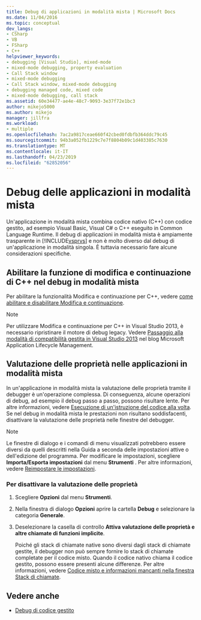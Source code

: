 ```yaml
---
title: Debug di applicazioni in modalità mista | Microsoft Docs
ms.date: 11/04/2016
ms.topic: conceptual
dev_langs:
- CSharp
- VB
- FSharp
- C++
helpviewer_keywords:
- debugging [Visual Studio], mixed-mode
- mixed-mode debugging, property evaluation
- Call Stack window
- mixed-mode debugging
- Call Stack window, mixed-mode debugging
- debugging managed code, mixed code
- mixed-mode debugging, call stack
ms.assetid: 60e34477-ae4e-48c7-9093-3e37f72e1bc3
author: mikejo5000
ms.author: mikejo
manager: jillfra
ms.workload:
- multiple
ms.openlocfilehash: 7ac2a9817ceae660f42cbed0fdbfb364ddc79c45
ms.sourcegitcommit: 94b3a052fb1229c7e7f8804b09c1d403385c7630
ms.translationtype: MT
ms.contentlocale: it-IT
ms.lasthandoff: 04/23/2019
ms.locfileid: "62852056"
---
```

# <a name="debugging-mixed-mode-applications"></a>Debug delle applicazioni in modalità mista
Un'applicazione in modalità mista combina codice nativo (C++) con codice gestito, ad esempio Visual Basic, Visual C# o C++ eseguito in Common Language Runtime. Il debug di applicazioni in modalità mista è ampiamente trasparente in [!INCLUDE[vsprvs](../code-quality/includes/vsprvs_md.md)] e non è molto diverso dal debug di un'applicazione in modalità singola. È tuttavia necessario fare alcune considerazioni specifiche.

## <a name="enable-c-edit-and-continue-in-mixed-mode-debugging"></a>Abilitare la funzione di modifica e continuazione di C++ nel debug in modalità mista

Per abilitare la funzionalità Modifica e continuazione per C++, vedere [come abilitare e disabilitare Modifica e continuazione](../debugger/how-to-enable-and-disable-edit-and-continue.md).

> [!NOTE]
> Per utilizzare Modifica e continuazione per C++ in Visual Studio 2013, è necessario ripristinare il motore di debug legacy. Vedere [Passaggio alla modalità di compatibilità gestita in Visual Studio 2013](https://devblogs.microsoft.com/devops/switching-to-managed-compatibility-mode-in-visual-studio-2013/) nel blog Microsoft Application Lifecycle Management.

## <a name="property-evaluation-in-mixed-mode-applications"></a>Valutazione delle proprietà nelle applicazioni in modalità mista
 In un'applicazione in modalità mista la valutazione delle proprietà tramite il debugger è un'operazione complessa. Di conseguenza, alcune operazioni di debug, ad esempio il debug passo a passo, possono risultare lente. Per altre informazioni, vedere [Esecuzione di un'istruzione del codice alla volta](https://docs.microsoft.com/previous-versions/visualstudio/visual-studio-2010/ek13f001(v=vs.100)). Se nel debug in modalità mista le prestazioni non risultano soddisfacenti, disattivare la valutazione delle proprietà nelle finestre del debugger.

> [!NOTE]
> Le finestre di dialogo e i comandi di menu visualizzati potrebbero essere diversi da quelli descritti nella Guida a seconda delle impostazioni attive o dell'edizione del programma. Per modificare le impostazioni, scegliere **Importa/Esporta impostazioni** dal menu **Strumenti** . Per altre informazioni, vedere [Reimpostare le impostazioni](../ide/environment-settings.md#reset-settings).

### <a name="to-turn-off-property-evaluation"></a>Per disattivare la valutazione delle proprietà

1. Scegliere **Opzioni** dal menu **Strumenti**.

2. Nella finestra di dialogo **Opzioni** aprire la cartella **Debug** e selezionare la categoria **Generale**.

3. Deselezionare la casella di controllo **Attiva valutazione delle proprietà e altre chiamate di funzioni implicite**.

   Poiché gli stack di chiamate native sono diversi dagli stack di chiamate gestite, il debugger non può sempre fornire lo stack di chiamate completate per il codice misto. Quando il codice nativo chiama il codice gestito, possono essere presenti alcune differenze. Per altre informazioni, vedere [Codice misto e informazioni mancanti nella finestra Stack di chiamate](../debugger/mixed-code-and-missing-information-in-the-call-stack-window.md).

## <a name="see-also"></a>Vedere anche

- [Debug di codice gestito](../debugger/debugging-managed-code.md)